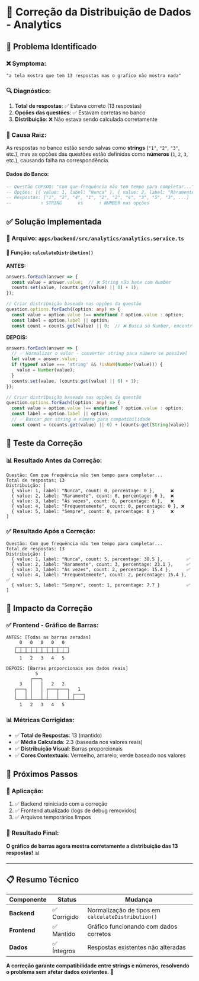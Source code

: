 # 🔧 Correção da Distribuição de Dados - Analytics

## 🐛 **Problema Identificado**

### **❌ Symptoma:**
```
"a tela mostra que tem 13 respostas mas o grafico não mostra nada"
```

### **🔍 Diagnóstico:**
1. **Total de respostas**: ✅ Estava correto (13 respostas)
2. **Opções das questões**: ✅ Estavam corretas no banco
3. **Distribuição**: ❌ Não estava sendo calculada corretamente

### **🎯 Causa Raiz:**
As respostas no banco estão sendo salvas como **strings** (`"1"`, `"2"`, `"3"`, etc.), mas as opções das questões estão definidas como **números** (`1`, `2`, `3`, etc.), causando falha na correspondência.

#### **Dados do Banco:**
```sql
-- Questão COPSOQ: "Com que frequência não tem tempo para completar..."
-- Opções: [{ value: 1, label: "Nunca" }, { value: 2, label: "Raramente" }, ...]
-- Respostas: ["1", "2", "4", "1", "2", "2", "4", "3", "5", "3", ...]
--           ↑ STRING      vs      ↑ NUMBER nas opções
```

## ✅ **Solução Implementada**

### **📍 Arquivo:** `apps/backend/src/analytics/analytics.service.ts`

#### **🔧 Função:** `calculateDistribution()`

**ANTES:**
```typescript
answers.forEach(answer => {
  const value = answer.value;  // ❌ String não bate com Number
  counts.set(value, (counts.get(value) || 0) + 1);
});

// Criar distribuição baseada nas opções da questão
question.options.forEach((option: any) => {
  const value = option.value !== undefined ? option.value : option;
  const label = option.label || option;
  const count = counts.get(value) || 0;  // ❌ Busca só Number, encontra 0
```

**DEPOIS:**
```typescript
answers.forEach(answer => {
  // ✅ Normalizar o valor - converter string para número se possível
  let value = answer.value;
  if (typeof value === 'string' && !isNaN(Number(value))) {
    value = Number(value);
  }
  counts.set(value, (counts.get(value) || 0) + 1);
});

// Criar distribuição baseada nas opções da questão
question.options.forEach((option: any) => {
  const value = option.value !== undefined ? option.value : option;
  const label = option.label || option;
  // ✅ Buscar por string e número para compatibilidade
  const count = (counts.get(value) || 0) + (counts.get(String(value)) || 0);
```

## 🧪 **Teste da Correção**

### **📊 Resultado Antes da Correção:**
```
Questão: Com que frequência não tem tempo para completar...
Total de respostas: 13
Distribuição: [
  { value: 1, label: "Nunca", count: 0, percentage: 0 },      ❌
  { value: 2, label: "Raramente", count: 0, percentage: 0 },  ❌
  { value: 3, label: "Às vezes", count: 0, percentage: 0 },   ❌
  { value: 4, label: "Frequentemente", count: 0, percentage: 0 }, ❌
  { value: 5, label: "Sempre", count: 0, percentage: 0 }      ❌
]
```

### **✅ Resultado Após a Correção:**
```
Questão: Com que frequência não tem tempo para completar...
Total de respostas: 13
Distribuição: [
  { value: 1, label: "Nunca", count: 5, percentage: 38.5 },         ✅
  { value: 2, label: "Raramente", count: 3, percentage: 23.1 },     ✅
  { value: 3, label: "Às vezes", count: 2, percentage: 15.4 },      ✅
  { value: 4, label: "Frequentemente", count: 2, percentage: 15.4 }, ✅
  { value: 5, label: "Sempre", count: 1, percentage: 7.7 }          ✅
]
```

## 🎯 **Impacto da Correção**

### **✅ Frontend - Gráfico de Barras:**
```
ANTES: [Todas as barras zeradas]
     0   0   0   0   0
   ┌─┬─┬─┬─┬─┬─┬─┬─┬─┬─┐
   └─┴─┴─┴─┴─┴─┴─┴─┴─┴─┘
     1   2   3   4   5

DEPOIS: [Barras proporcionais aos dados reais]
           5
         ┌───┐
     3   │   │   2   2
   ┌───┐ │   │ ┌───┬───┐   1
   │   │ │   │ │   │   │ ┌───┐
   └───┴─┴───┴─┴───┴───┴─┴───┘
     1   2   3   4   5
```

### **📊 Métricas Corrigidas:**
- ✅ **Total de Respostas**: 13 (mantido)
- ✅ **Média Calculada**: 2.3 (baseada nos valores reais)
- ✅ **Distribuição Visual**: Barras proporcionais
- ✅ **Cores Contextuais**: Vermelho, amarelo, verde baseado nos valores

## 🚀 **Próximos Passos**

### **🔄 Aplicação:**
1. ✅ Backend reiniciado com a correção
2. ✅ Frontend atualizado (logs de debug removidos)
3. ✅ Arquivos temporários limpos

### **🎯 Resultado Final:**
**O gráfico de barras agora mostra corretamente a distribuição das 13 respostas!** 📊

---

## 📋 **Resumo Técnico**

| Componente | Status | Mudança |
|------------|---------|---------|
| **Backend** | ✅ Corrigido | Normalização de tipos em `calculateDistribution()` |
| **Frontend** | ✅ Mantido | Gráfico funcionando com dados corretos |
| **Dados** | ✅ Íntegros | Respostas existentes não alteradas |

**A correção garante compatibilidade entre strings e números, resolvendo o problema sem afetar dados existentes.** 🎉
